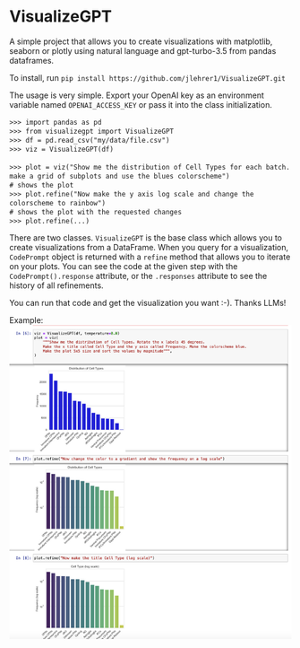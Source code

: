 # VisualizeGPT

A simple project that allows you to create visualizations with matplotlib, seaborn or plotly using natural language and gpt-turbo-3.5 from pandas dataframes.

To install, run
`pip install https://github.com/jlehrer1/VisualizeGPT.git`

The usage is very simple. Export your OpenAI key as an environment variable named `OPENAI_ACCESS_KEY` or pass it into the class initialization.

```
>>> import pandas as pd 
>>> from visualizegpt import VisualizeGPT
>>> df = pd.read_csv("my/data/file.csv")
>>> viz = VisualizeGPT(df)

>>> plot = viz("Show me the distribution of Cell Types for each batch. make a grid of subplots and use the blues colorscheme")
# shows the plot 
>>> plot.refine("Now make the y axis log scale and change the colorscheme to rainbow")
# shows the plot with the requested changes
>>> plot.refine(...)
```

There are two classes. `VisualizeGPT` is the base class which allows you to create visualizations from a DataFrame. When you query
for a visualization, `CodePrompt` object is returned with a `refine` method that allows you to iterate on your plots. You can see the code at the given step with the `CodePrompt().response` attribute, or the `.responses` attribute to see the history of all refinements.

You can run that code and get the visualization you want :-). Thanks LLMs!

Example:
![Visualization example](example.png?raw=true "Example of using VisualizeGPT")